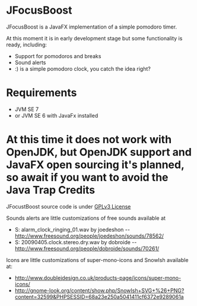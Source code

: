 JFocusBoost
===========

JFocusBoost is a JavaFX implementation of a simple pomodoro timer.

At this moment it is in early development stage but some functionality is ready, including:

* Support for pomodoros and breaks
* Sound alerts
* :) is a simple pomodoro clock, you catch the idea right?

Requirements
============
* JVM SE 7
* or JVM SE 6 with JavaFx installed

At this time it does not work with OpenJDK, but OpenJDK support and JavaFX open sourcing it's planned, so await if you want to avoid the Java Trap
Credits
=======
JFocustBoost source code is under [GPLv3 License](http://www.gnu.org/licenses/gpl-3.0.html) 

Sounds alerts are little customizations of free sounds available at 
* S: alarm_clock_ringing_01.wav by joedeshon -- http://www.freesound.org/people/joedeshon/sounds/78562/ 
* S: 20090405.clock.stereo.dry.wav by dobroide -- http://www.freesound.org/people/dobroide/sounds/70261/

Icons are little customizations of super-mono-icons and SnowIsh  available at: 
* http://www.doublejdesign.co.uk/products-page/icons/super-mono-icons/ 
* http://gnome-look.org/content/show.php/SnowIsh+SVG+%26+PNG?content=32599&PHPSESSID=68a23e250a5041411cf6372e9289061a
